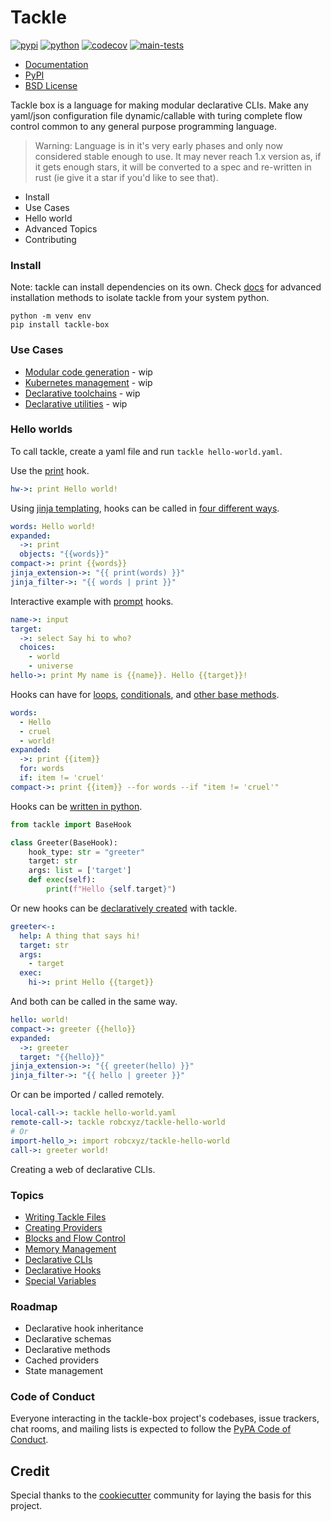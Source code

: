 # Tackle

[![pypi](https://img.shields.io/pypi/v/tackle-box.svg)](https://pypi.python.org/pypi/tackle-box)
[![python](https://img.shields.io/pypi/pyversions/tackle-box.svg)](https://pypi.python.org/pypi/tackle-box)
[![codecov](https://codecov.io/gh/robcxyz/tackle-box/branch/main/graphs/badge.svg?branch=main)](https://codecov.io/github/robcxyz/tackle-box?branch=main)
[![main-tests](https://github.com/robcxyz/tackle-box/actions/workflows/main.yml/badge.svg)](https://github.com/robcxyz/tackle-box/actions)

* [Documentation](https://robcxyz.github.io/tackle-box)
* [PyPI](https://pypi.org/project/tackle-box/)
* [BSD License](LICENSE)

Tackle box is a language for making modular declarative CLIs. Make any yaml/json configuration file dynamic/callable with turing complete flow control common to any general purpose programming language.

> Warning: Language is in it's very early phases and only now considered stable enough to use. It may never reach 1.x version as, if it gets enough stars, it will be converted to a spec and re-written in rust (ie give it a star if you'd like to see that).

- Install
- Use Cases
- Hello world
- Advanced Topics
- Contributing

### Install

Note: tackle can install dependencies on its own. Check [docs]() for advanced installation methods to isolate tackle from your system python.

```shell
python -m venv env
pip install tackle-box
```

### Use Cases

- [Modular code generation]() - wip
- [Kubernetes management]() - wip
- [Declarative toolchains]() - wip
- [Declarative utilities]() - wip

### Hello worlds

To call tackle, create a yaml file and run `tackle hello-world.yaml`.

Use the [print](https://robcxyz.github.io/tackle-box/providers/Console/print/) hook.
```yaml
hw->: print Hello world!
```

Using [jinja templating](), hooks can be called in [four different ways]().
```yaml
words: Hello world!
expanded:
  ->: print
  objects: "{{words}}"
compact->: print {{words}}
jinja_extension->: "{{ print(words) }}"
jinja_filter->: "{{ words | print }}"
```

Interactive example with [prompt]() hooks.
```yaml
name->: input
target:
  ->: select Say hi to who?
  choices:
    - world
    - universe
hello->: print My name is {{name}}. Hello {{target}}!
```

Hooks can have for [loops](https://robcxyz.github.io/tackle-box/hook-methods/#loops), [conditionals](https://robcxyz.github.io/tackle-box/hook-methods/#conditionals), and [other base methods](https://robcxyz.github.io/tackle-box/hook-methods/#methods).
```yaml
words:
  - Hello
  - cruel
  - world!
expanded:
  ->: print {{item}}
  for: words
  if: item != 'cruel'
compact->: print {{item}} --for words --if "item != 'cruel'"
```

Hooks can be [written in python]().
```python
from tackle import BaseHook

class Greeter(BaseHook):
    hook_type: str = "greeter"
    target: str
    args: list = ['target']
    def exec(self):
        print(f"Hello {self.target}")
```

Or new hooks can be [declaratively created]() with tackle.
```yaml
greeter<-:
  help: A thing that says hi!
  target: str
  args:
    - target
  exec:
    hi->: print Hello {{target}}
```

And both can be called in the same way.
```yaml
hello: world!
compact->: greeter {{hello}}
expanded:
  ->: greeter
  target: "{{hello}}"
jinja_extension->: "{{ greeter(hello) }}"
jinja_filter->: "{{ hello | greeter }}"
```

Or can be imported / called remotely.
```yaml
local-call->: tackle hello-world.yaml
remote-call->: tackle robcxyz/tackle-hello-world
# Or
import-hello_>: import robcxyz/tackle-hello-world
call->: greeter world!
```

Creating a web of declarative CLIs.

### Topics
- [Writing Tackle Files](https://robcxyz.github.io/tackle-box/writing-tackle-files/)
- [Creating Providers](https://robcxyz.github.io/tackle-box/creating-providers/)
- [Blocks and Flow Control]()
- [Memory Management]()
- [Declarative CLIs]()
- [Declarative Hooks]()
- [Special Variables]()

### Roadmap

- Declarative hook inheritance
- Declarative schemas
- Declarative methods
- Cached providers
- State management

### Code of Conduct

Everyone interacting in the tackle-box project's codebases, issue trackers, chat rooms, and mailing lists is expected to follow the [PyPA Code of Conduct](https://www.pypa.io/en/latest/code-of-conduct/).

## Credit

Special thanks to the [cookiecutter](https://github.com/cookiecutter/cookiecutter) community for laying the basis for this project.
